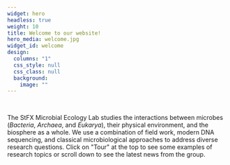 ```yaml
---
widget: hero
headless: true
weight: 10
title: Welcome to our website!
hero_media: welcome.jpg
widget_id: welcome
design:
  columns: "1"
  css_style: null
  css_class: null
  background:
    image: ""
---
```

<br>

The StFX Microbial Ecology Lab studies the interactions between microbes (*Bacteria*, *Archaea*, and *Eukarya*), their physical environment, and the biosphere as a whole. We use a combination of field work, modern DNA sequencing, and classical microbiological approaches to address diverse research questions. Click on "Tour" at the top to see some examples of research topics or scroll down to see the latest news from the group.
